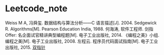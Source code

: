 # Leetcode_note
Weiss M A, 冯舜玺. 数据结构与算法分析——C 语言描述[J]. 2004.
Sedgewick R. Algorithms[M]. Pearson Education India, 1988.
何海涛, 软件工程师. 剑指 Offer: 名企面试官精讲典型编程题[M]. 电子工业出版社, 2014.
《编程之美》小组. 编程之美[M]. 电子工业出版社, 2008.
左程云. 程序员代码面试指南[M]. 电子工业出版社, 2015.
[双指针](https://github.com/Guan-schoolmate/Leetcode_note/blob/main/LeetCode_note.md)
